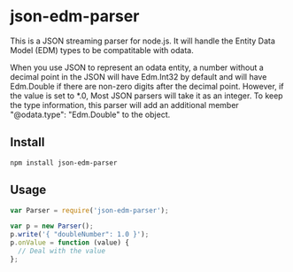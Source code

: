 # json-edm-parser
This is a JSON streaming parser for node.js. It will handle the Entity Data Model (EDM) types to be compatitable with odata.

When you use JSON to represent an odata entity, a number without a decimal point in the JSON will have Edm.Int32 by default and 
will have Edm.Double if there are non-zero digits after the decimal point. However, if the value is set to *.0, 
Most JSON parsers will take it as an integer. To keep the type information, this parser will add an additional member "<property>@odata.type": "Edm.Double" 
to the object.

## Install

```shell
npm install json-edm-parser
```

## Usage

```Javascript
var Parser = require('json-edm-parser');

var p = new Parser();
p.write('{ "doubleNumber": 1.0 }');
p.onValue = function (value) {
  // Deal with the value
};
```